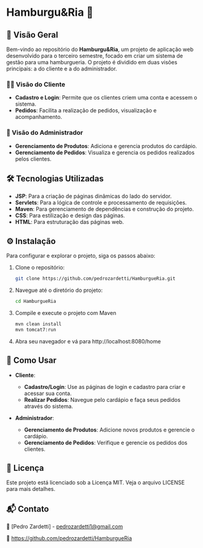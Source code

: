 # Hamburgu&Ria 🍔

## 📜 Visão Geral

Bem-vindo ao repositório do **Hamburgu&Ria**, um projeto de aplicação web desenvolvido para o terceiro semestre, focado em criar um sistema de gestão para uma hamburgueria. O projeto é dividido em duas visões principais: a do cliente e a do administrador. 

### 🧑‍💻 Visão do Cliente
- **Cadastro e Login**: Permite que os clientes criem uma conta e acessem o sistema.
- **Pedidos**: Facilita a realização de pedidos, visualização e acompanhamento.

### 🏢 Visão do Administrador
- **Gerenciamento de Produtos**: Adiciona e gerencia produtos do cardápio.
- **Gerenciamento de Pedidos**: Visualiza e gerencia os pedidos realizados pelos clientes.

## 🛠️ Tecnologias Utilizadas

- **JSP**: Para a criação de páginas dinâmicas do lado do servidor.
- **Servlets**: Para a lógica de controle e processamento de requisições.
- **Maven**: Para gerenciamento de dependências e construção do projeto.
- **CSS**: Para estilização e design das páginas.
- **HTML**: Para estruturação das páginas web.

## ⚙️ Instalação
Para configurar e explorar o projeto, siga os passos abaixo:
1. Clone o repositório:
    ```bash
    git clone https://github.com/pedrozardetti/HamburgueRia.git
    ```

2. Navegue até o diretório do projeto:
    ```bash
    cd HamburgueRia
    ```

3. Compile e execute o projeto com Maven
    ```bash
    mvn clean install
    mvn tomcat7:run
    ```
4. Abra seu navegador e vá para http://localhost:8080/home
   

## 🚦 Como Usar

- **Cliente**:
  - **Cadastro/Login**: Use as páginas de login e cadastro para criar e acessar sua conta.
  - **Realizar Pedidos**: Navegue pelo cardápio e faça seus pedidos através do sistema.

- **Administrador**:
  - **Gerenciamento de Produtos**: Adicione novos produtos e gerencie o cardápio.
  - **Gerenciamento de Pedidos**: Verifique e gerencie os pedidos dos clientes.
## 📜 Licença
Este projeto está licenciado sob a Licença MIT. Veja o arquivo LICENSE para mais detalhes.

## 📬 Contato

📧 [Pedro Zardetti] - pedrozardetti1@gmail.com

🔗 https://github.com/pedrozardetti/HamburgueRia

